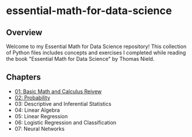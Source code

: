 # essential-math-for-data-science


## Overview
Welcome to my Essential Math for Data Science repository! This collection of Python files includes concepts and exercises I completed while reading the book "Essential Math for Data Science" by Thomas Nield.

## Chapters
* [01: Basic Math and Calculus Reivew](01-basic-math-and-calculus-review.ipynb)
* [02: Probability](02-probability.ipynb)
* 03: Descriptive and Inferential Statistics
* 04: Linear Algebra
* 05: Linear Regression
* 06: Logistic Regression and Classification
* 07: Neural Networks